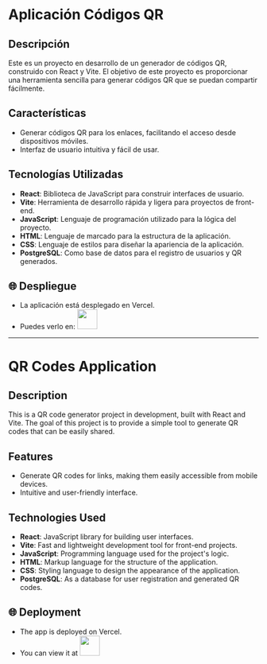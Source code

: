 # Aplicación Códigos QR

## Descripción

Este es un proyecto en desarrollo de un generador de códigos QR, construido con React y Vite. El objetivo de este proyecto es proporcionar una herramienta sencilla para generar códigos QR que se puedan compartir fácilmente.

## Características

- Generar códigos QR para los enlaces, facilitando el acceso desde dispositivos móviles.
- Interfaz de usuario intuitiva y fácil de usar.

## Tecnologías Utilizadas

- **React**: Biblioteca de JavaScript para construir interfaces de usuario.
- **Vite**: Herramienta de desarrollo rápida y ligera para proyectos de front-end.
- **JavaScript**: Lenguaje de programación utilizado para la lógica del proyecto.
- **HTML**: Lenguaje de marcado para la estructura de la aplicación.
- **CSS**: Lenguaje de estilos para diseñar la apariencia de la aplicación.
- **PostgreSQL**: Como base de datos para el registro de usuarios y QR generados.

## 🌐 Despliegue

- La aplicación está desplegado en Vercel. 
- Puedes verlo en: <a href="https://urlqr.vercel.app/"><img src="https://cdn-icons-png.flaticon.com/512/5602/5602732.png" width="40" height="40"/></a>

---
# QR Codes Application

## Description

This is a QR code generator project in development, built with React and Vite. The goal of this project is to provide a simple tool to generate QR codes that can be easily shared.

## Features

- Generate QR codes for links, making them easily accessible from mobile devices.
- Intuitive and user-friendly interface.

## Technologies Used

- **React**: JavaScript library for building user interfaces.
- **Vite**: Fast and lightweight development tool for front-end projects.
- **JavaScript**: Programming language used for the project's logic.
- **HTML**: Markup language for the structure of the application.
- **CSS**: Styling language to design the appearance of the application.
- **PostgreSQL**: As a database for user registration and generated QR codes.

## 🌐 Deployment

- The app is deployed on Vercel. 
- You can view it at <a href="https://urlqr.vercel.app/"><img src="https://cdn-icons-png.flaticon.com/512/5602/5602732.png" width="40" height="40"/></a>

